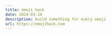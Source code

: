 ```yaml
---
title: emoji hack
date: 2024-03-10
description: build something for every emoji
url: https://emojihack.com
---
```


